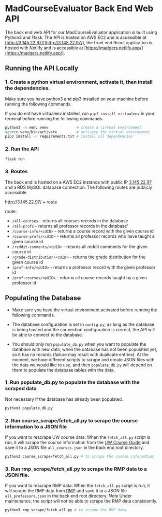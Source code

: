 # MadCourseEvaluator Back End Web API

The back end web API for our MadCourseEvaluator application is built using Python3 and Flask. The API is hosted on AWS EC2 and is accessible at [http://3.145.22.97/](http://3.145.22.97/), the front end React application is hosted with Netlify and is accessible at [https://madgers.netlify.app/](https://madgers.netlify.app/).

## Running the API Locally

### 1. Create a python virtual environment, activate it, then install the dependencies.

Make sure you have python3 and pip3 installed on your machine before running the following commands.

If you do not have virtualenv installed, run `pip3 install virtualenv` in your terminal before running the following commands.

```bash
python3 -m venv venv             # create a virtual environment
source venv/bin/activate         # activate the virtual environment
pip3 install -r requirements.txt # install all dependencies
```

### 2. Run the API

```bash
flask run
```

### 3. Routes

The back end is hosted on a AWS EC2 instance with public IP [3.145.22.97](3.145.22.97) and a RDS MySQL database connection. The following routes are publicly accessible:

http://3.145.22.97/ + route

route:
- `/all-courses` - returns all courses records in the database
- `/all-profs` - returns all professor records in the database'
- `/course-info/<cUID>` - returns a course record with the given course id
- `/course-profs/<cUID>` - returns all professor records who have taught a given course id
- `/reddit-comments/<cUID>` - returns all reddit comments for the given course id
- `/grade-distribution/<cUID>` - returns the grade distribution for the given course id
- `/prof-info/<pUID>` - returns a professor record with the given professor id
- `/prof-courses/<pUID>` - returns all course records taught by a given professor id

## Populating the Database

- Make sure you have the virtual environment activated before running the following commands.

- The database configuration is set in `config.py`; as long as the database is being hosted and the connection configuration is correct, the API will be able to connect to the database. 

- You should only run `populate_db.py` when you want to populate the database with new data, when the database has not been populated yet, so it has no records (failure may result with duplicate entries). At the moment, we have different scripts to scrape and create JSON files with 
the data we would like to use, and then `populate_db.py` will depend on them to populate the database tables with the data.

### 1. Run populate_db.py to populate the database with the scraped data
Not necessary if the database has already been populated.

```bash
python3 populate_db.py
```

### 2. Run course_scrape/fetch_all.py to scrape the course information to a JSON file

If you want to rescrape UW course data: When the `fetch_all.py` script is run, it will scrape the course information from the [UW Course Guide](https://guide.wisc.edu/courses/) and save it to a JSON file `all_courses.json` in the back end root directory.

```bash
python3 course_scrape/fetch_all.py # to scrape the course information
```

### 3. Run rmp_scrape/fetch_all.py to scrape the RMP data to a JSON file.

If you want to rescrape RMP data: When the `fetch_all.py` script is run, it will scrape the RMP data from [RMP](https://www.ratemyprofessors.com/) and save it to a JSON file `all_professors.json` in the back end root directory. *Note* Under maintenance, the script will not be able to scrape the RMP data consistently.

```bash
python3 rmp_scrape/fetch_all.py # to scrape the RMP data
```





